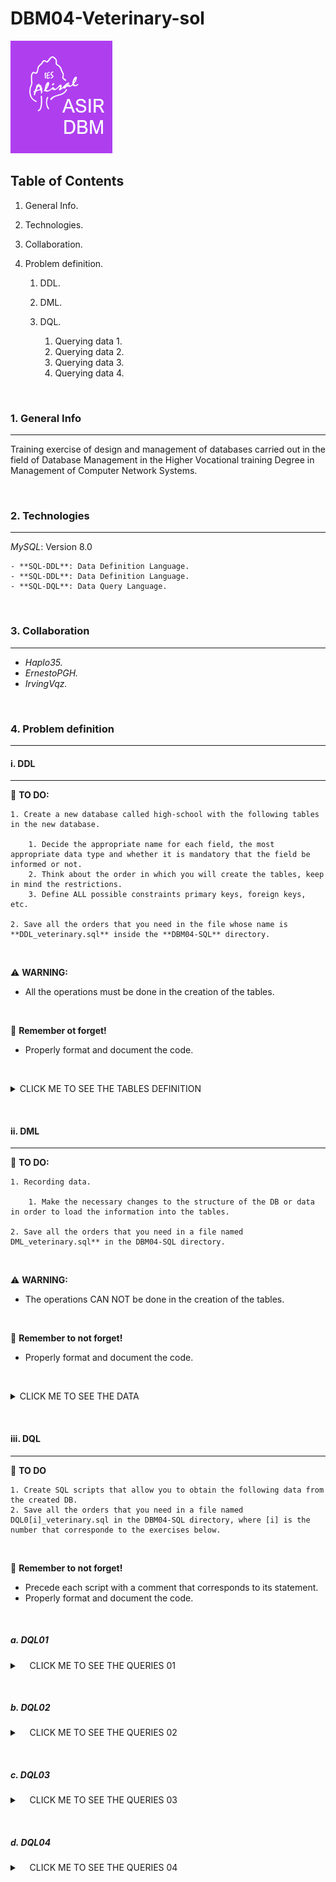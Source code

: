 # DBM04-Veterinary-sol

![Logo de Team](https://github.com/ana-polo/DBM04-veterinary-sol/blob/main/DBM.gif "Team logo")

## Table of Contents

1. General Info.
2. Technologies.
3. Collaboration.
4. Problem definition.

    1. DDL.
    2. DML.
    3. DQL.
        
        1. Querying data 1.
        2. Querying data 2.
        3. Querying data 3.
        4. Querying data 4.

&nbsp;

### 1. General Info

***

Training exercise of design and management of databases carried out in the field of Database Management in the Higher Vocational training Degree in Management of Computer Network Systems.

&nbsp;

### 2. Technologies

***

*MySQL*: Version 8.0

    - **SQL-DDL**: Data Definition Language.
    - **SQL-DDL**: Data Definition Language.
    - **SQL-DQL**: Data Query Language.

&nbsp;

### 3. Collaboration

***

- *Haplo35.*
- *ErnestoPGH.*
- *IrvingVqz.*

&nbsp;

### 4. Problem definition

***

#### i. DDL

***

📝 **TO DO:**

    1. Create a new database called high-school with the following tables in the new database.
    
        1. Decide the appropriate name for each field, the most appropriate data type and whether it is mandatory that the field be informed or not.   
        2. Think about the order in which you will create the tables, keep in mind the restrictions. 
        3. Define ALL possible constraints primary keys, foreign keys, etc.
    
    2. Save all the orders that you need in the file whose name is **DDL_veterinary.sql** inside the **DBM04-SQL** directory.

&nbsp;

⚠️ **WARNING:**

- All the operations must be done in the creation of the tables.

&nbsp;

👀 **Remember ot forget!**

- Properly format and document the code.

&nbsp;

<details>
    <summary>CLICK ME TO SEE THE TABLES DEFINITION</summary>

<br />

##### PETS_OWNERS

    -  Owner IDENTIFIER
    -  Name 
    -  Surnames 
    -  Identity card 
    -  Telephone (Only one per each owner)
    -  Address
    -  City. The default value must be Edimburgh
    -  Post code
    -  Whether you are a member or not
    -  Number of dogs, can not be greater than 7
    -  Number of cats, can not be greater than 5

##### PETS

    - Identifier pet
    -  Name
    -  Date of birth cannot be earlier than 01/01/2000),
    -  Type of animal. It can only be dogs or cats
    -  Breed
    -  Whether it is a dangerous breed or not, by default they are not
    -  Monthly fee
    -  Owner of the animal

#### REMARKS

- Keep in mind that there can be no owner who does not have any animal.

</details>

&nbsp;
&nbsp;

#### ii. DML

***

📝 **TO DO:**

    1. Recording data.

        1. Make the necessary changes to the structure of the DB or data in order to load the information into the tables.
    
    2. Save all the orders that you need in a file named DML_veterinary.sql** in the DBM04-SQL directory.

&nbsp;

⚠️ **WARNING:**

- The operations CAN NOT be done in the creation of the tables.

&nbsp;

👀 **Remember to not forget!**

- Properly format and document the code.

&nbsp;

<details>
    <summary>CLICK ME TO SEE THE DATA</summary>

&nbsp;

##### PETS_OWNERS

     1 ;   Bellatrix  ; Graham   ; 11111111h ; 698765432 ; Cromwell Road                        ; London    ; SW7 5BD ; TRUE  ; 1 ; 1 
     2 ; Thomas       ; Smith      ; 22222222l ; 698345432 ; 4 Lochrin Square 96 Fountainbrigde ; Edimburgh ; EH3 9QA ; FALSE ; 2 ; 1 
     3 ; Jack         ; Johnson  ; 33333333j ; 654345432 ; 38 Thistle St                        ; Edimburgh ; EH2 1EN ; FALSE ; 0 ; 1 
     4 ;  Matthew     ; Williams ; 44444444d ; 654332345 ; 10 Princess Street                   ; Edimburgh ; EH2 2AN ; FALSE ; 2 ; 5 
     5 ; Anna         ; Brown    ; 5555555p  ; 623235432 ; 2 Gulliver Street                    ; London    ; SE6 7LT ; FALSE ; 4 ; 2 
     6 ; Sofia        ; Jones    ; 66666666u ; 665456789 ; 12 Coates Place                      ; Edimburgh ; EH3 7AA ; TRUE  ; 1 ; 0 
     7 ; Matthew      ; Taylor   ; 77777777b ; 634562343 ; 17 Southgate Place                   ; Bath      ; BA1 1AP ; FALSE ; 1 ; 0 
     8 ; Bellatrix    ; Rae      ; 88888888d ; 698786543 ; 1 Ness Walk                          ; Inverness ; IV3 5TE ; FALSE ; 0 ; 3 
     9 ; Theresa      ; Harper   ; 99999999j ; 698765438 ; Drumsheugh Garden                    ; Edimburgh ; EH3 7RN ; TRUE  ; 1 ; 1 
    10 ; Nathaniel    ; Campbell ; 12123432u ; 690987640 ; Leith Street                         ; Edimburgh ; EH1 3SP ; FALSE ; 0 ; 1 

##### PETS

    101 ; Mati    ; 02/05/2013 ; dog ; mongrel          ; 'FALSE' ; 20.5 ; 1
    102 ; Little  ; 01/06/2019 ; cat ; siamese          ;  NULL   ; 30.5 ; 1
    103 ; Idefix  ;  5/02/1999 ; dog ; cocker           ;  NULL   ; 20.5 ; 2
    104 ; Blue    ; 01/21/2018 ; dog ; mastin           ; FALSE   ; 20.5 ; 2
    105 ; Socks   ; 05/18/2015 ; cat ; siamese          ;  NULL   ; 30.5 ; 11    
    106 ; Ringo   ; 03/25/2017 ; cat ; angora           ;  NULL   ; 30.5 ; 3
    107 ; ; Lola  ; 08/01/2019 ; dog ; german shepherd  ; FALSE   ; 20.5 ; 4
    108 ; Shots   ; 07/21/2018 ; dog ; podle            ; FALSE   ; 20.5 ; 4
    109 ; Sugar   ; 09/20/2010 ; cat ; mongrel          ; NULL    ; 30,5 ; 5
    110 ; Plas    ; 09/12/2011 ; cat ; angora           ; NULL    ; 30.5 ; 5
    111 ; Thorn   ; 04/15/2012 ; dog ; bulldog          ; FALSE   ; 20.5 ; 5
    112 ; Giri    ; 09/18/2013 ; dog ; mongrel          ; FALSE   ; 20.5 ; 5
    113 ; Jimmy   ; 12/09/2014 ; dog ; mongrel          ; FALSE   ; 20.5 ; 5
    114 ; Fluff   ; 10/21/2015 ; dog ; Rottweiler       ; TRUE    ; 20.5 ; 5
    115 ; Ziro    ; 01/12/2018 ; dog ; Rottweiler       ; TRUE    ; 20.5 ; 6
    116 ; Puma    ; 09/15/2019 ; dog ;  Bulldog         ; FALSE   ; 20.5 ; 7
    117 ; Chiqui  ; 05/08/2017 ; cat ; angora           ; NULL    ; 30.5 ; 8
    118 ; Pearl   ; 03/08/2019 ; cat ; angora           ; NULL    ; 30.5 ; 8
    119 ; Diamond ; 12/25/2017 ; cat ; angora           ; NULL    ; 30.5 ; 8
    120 ; Thunder ; 03/05/2019 ; dog ; pit bull terrier ; TRUE    ; 20.5 ; 9
    121 ; Tato    ; 02/15/2016 ; cat ; siamese          ; NULL    ; 30.5 ; 9
    122 ; Beltza  ; 12/12/2000 ; cat ; angora           ; NULL    ; 30.5 ; 10
    123 ; Tintin  ; 01/23/1999 ; cat ; mongrel          ; NULL    ; 30.5 ; 2

</details>

&nbsp;
&nbsp;

#### iii. DQL

***

📝 **TO DO**

    1. Create SQL scripts that allow you to obtain the following data from the created DB.
    2. Save all the orders that you need in a file named DQL0[i]_veterinary.sql in the DBM04-SQL directory, where [i] is the number that corresponde to the exercises below.

&nbsp;

👀 **Remember to not forget!**

- Precede each script with a comment that corresponds to its statement.
- Properly format and document the code.

&nbsp;

##### a. DQL01

<details>
    <summary>&nbsp;&nbsp;&nbsp;&nbsp;CLICK ME TO SEE THE QUERIES 01</summary>

&nbsp;

    1. List the cat owners' names and surnames.
    2. List the cat owners' name and surname all in a single field.
    3. List the cat owners' name and surname in a single field, separated by 6 spaces. 
    4. List the cat owners' name and surname in a single field, separated by 6 spaces with no spaces either in front or behind.
    5. List the number of dogs that each cat owner have.
    6. List the name, the surname and the total number of animals that each owner.
    7. When was the youngest dog born? 
    8. And what about the oldest cat?
    9. List the age of each dogs and its name.
    10. List the names of the dogs in capital letters.
    11. List the cat names in lowercase.
    12. List the names of the owners changing the letter 'a' to the letter 'b'.
    13. Replace the owners' surname Smith with Winter.
    14. List the animals' names and the position of the first 'a' after the 3 character. For example: Matilda returns me 7.
    15. How many years have passed between the oldest and youngest cat were born.
    16. Update the quota of dogs by increasing it by 1 euro to those who were born before January the first, 2018.
    17. Update the date of birth of cats, adding 1 month.
    18. Delete Peque and update the number of cats owned by the owner.

</details>

&nbsp;
&nbsp;

##### b. DQL02

<details>
    <summary>&nbsp;&nbsp;&nbsp;&nbsp;CLICK ME TO SEE THE QUERIES 02</summary>

&nbsp;

    1. Become a member of Tomás Valiente.
    2. Increase the cat fee by 1 €.
    3. Erase Bea García Lopez. What do you have to do before?
    4. Subtract one day from the date of birth of dogs born after 01/01/2018.
    5. List the date of birth of the youngest animal in the following format: Tue 18th August 2015.
    6. List the name and date of birth of cats born in 2019. Do it in two ways.
    7. List all the names of dangerous breed dogs. Give it the alias animales_peligrosos.
    8. Shows the fee paid by cats truncated to 0 decimal places.
    9. List the names of the owners whose name is 4 characters long.
    10. Replace the surname Gomez with Gómez.
    11. Calculate the years of the cats, showing the name in capital letters and the years they have.
    12. Count how many animals have not defined whether or not they are dangerous.
    13. Insert a pet with the following information:
 
    14. Insert a new duenio with the following data:

    15. List the names and date of birth of all animals in the pet table.
    16. List all columns in the table owners.
    17. List the name and date of birth of all cats in the table pets that were born before 01/01/2020.
    18. List the name and whether or not owners who have dogs but do not have cats are partners. Put an alias to if they are partners or that is "es_socio".
    19. List the names and surnames of the owners by capitalizing the names and lowercase the surnames of those who have an animal. Two ways.
    20. List the names of the dogs and the fee they pay by rounding it to 1 decimal place.

</details>

&nbsp;
&nbsp;

##### c. DQL03

<details>
    <summary>&nbsp;&nbsp;&nbsp;&nbsp;CLICK ME TO SEE THE QUERIES 03</summary>

&nbsp;

    1. List the names of the cats and the fee paid for them without any decimal value.
    2. List the different cities of the owners.
    3. List the surnames of the owners sorted in descending order.
    4. Returns the position of the first occurrence of the number 12 in the postal code of owners. Take out only those who are 12.
    5. List the name of the animals and the fee they pay sorted first by name ascendingly and secondly the fee you pay descendingly.
    6. Returns a list with the first 5 rows of the duenios table that has been sorted descendingly by name.
    7. Return the following 4 pet names from the third.
    8. List the name of the animal for which you pay the lowest fee and the fee you pay. (Uses only the ORDER BY and LIMIT clauses).
    9. List the most expensive quota. (without using the ORDER BY and LIMIT clauses).
    10. List the name of all dogs whose name begins with T.
    11. List the name of all animals whose name contains the letter t.
    12. List the name and quota of the dogs whose fees range from 10 to 50 €. Two ways.
    13. List the name and quota of dogs that do not have a fee greater than or equal to € 40.  Do it in three different ways.
    14. List all owners named Paco or Bea. Do it in two ways.
    15. List the names of cats whose name is 5 characters long.
    16. List the names of dangerous breed dogs.
    17. List of Santander or Sevillian owners.
    18. List the names of animals that have not been defined if they are of dangerous breed.
    19. Inserts Teresa Rábano Verde, who is not a member of the veterinary clinic, into the duenios table. He has a Rottweiler, which is of dangerous breed, called Rufián. The Rottweiler was born on 12/07/2000 and pays for it a fee of € 43.23. Teresa, with DNI 12342345h, lives in Pez volador street, 1 of Madrid with zip code 28009. Leave the 698023410 as the contact telephone number.
    20. Insert in the table pets a new cat, called Tintin that was born on 05/02/2003, that is not of breed and that pays 13.12 € of quota. The cat belongs to Jose Luis Bárcena Mayor, who lives on Calle Blanco, 14 in Santander with ZIP Code 37015. Your NIF is 3498740k and your phone 658765498. He has no more pets. José Luis has become a partner of the veterinary clinic.
    21. Paco Martinez Soria has died a dog.
    22. Return a list with the first 5 people who have the most animals in total. The name and number of total animals you have.
    23. List the most expensive quota. (without using the ORDER BY and LIMIT clauses).

</details>

&nbsp;
&nbsp;

##### d. DQL04

<details>
    <summary>&nbsp;&nbsp;&nbsp;&nbsp;CLICK ME TO SEE THE QUERIES 04</summary>

&nbsp;

    1. Insert a new owner.
    2. Insert a pet to that owner.
    3. List the first name along with the last names in one field and the number of animals they have in another field, all dog owners. The first and last names will be displayed without whites either to the right of surnames or to the left of the first name.
    4. List the first 2 lowercase names of the animals that pay a fee > € 10 and the fee they pay by rounding it to 2 decimal places.
    5. List the different dates of birth of animals sorted downwards.
    6. Count how many owners have dogs and no cats.
    7. Returns the position of the first occurrence of the letter a in the name of the owners who are called Bea or Paco. Two ways.
    8. Return the day of the week on which the dogs whose name contains an a.
    9. List the name and surname of all the owners in a column, putting D./Dña (both) first. Two ways:

    10. List the name of all cats whose name ends with vowel.
    11. Add all dogs have in total all owners.
    12. How many owners have dogs.
    13. Dogs that are not of dangerous breed are reduced € 1 the fee.
    14. Change the fee paid per puma to become € 88.99.
    15. Delete Plas.
    16. Replace the a with an i in the names of cats.
    17. Change the name and date of birth of the cat Chiqui to Pepa with date of birth 12/12/2012.
    18. List the different first names of the owners.
    19. List the names of the owners sorted ascendingly.
    20. List the name of all dogs whose name ends with x.
    21. List the name and quota of the cats that have a fee between € 20 and € 34. Do it in two ways.
    22. List the name and quota of the animal in cents and without decimals. Display the latter field as cents in the result.
    23. List the names of the animals that have defined if they are of dangerous breed.
    24. List the cheapest fee. Do it in two ways.
    25. List the name and date of birth of the 3 oldest cats. 

</details>
